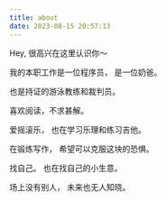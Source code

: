 ```yaml
---
title: about
date: 2023-08-15 20:57:13
---
```



Hey, 很高兴在这里认识你～

我的本职工作是一位程序员，
是一位奶爸。

也是持证的游泳教练和裁判员。

喜欢阅读，不求甚解。

爱摇滚乐，
也在学习乐理和练习吉他。

在锻炼写作，
希望可以克服这块的恐惧。

找自己。
也在找自己的小生意。

场上没有别人，
未来也无人知晓。
